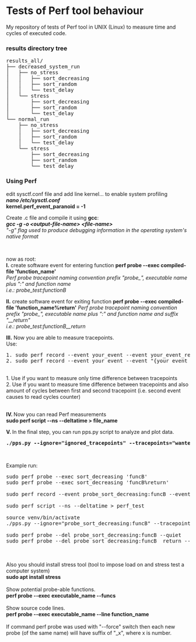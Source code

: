 # Tests of Perf tool behaviour



My repository of tests of Perf tool in UNIX (Linux) to measure time and cycles of executed code.



### results directory tree
<pre>
results_all/   
├── decreased_system_run    
│   ├── no_stress   
│   │   ├── sort_decreasing  
│   │   ├── sort_random   
│   │   └── test_delay   
│   └── stress   
│       ├── sort_decreasing   
│       ├── sort_random   
│       └── test_delay   
└── normal_run   
    ├── no_stress   
    │   ├── sort_decreasing   
    │   ├── sort_random   
    │   └── test_delay   
    └── stress   
        ├── sort_decreasing   
        ├── sort_random   
        └── test_delay   
</pre>

### Using Perf

<p>
edit sysctf.conf file and add line kernel... to enable system profiling <br>
<b><i>nano /etc/sysctl.conf </i></b><br>
<b>kernel.perf_event_paranoid = -1</b>

<br>

Create .c file and compile it using <b>gcc</b>: <br>
<b><i>gcc -g -o \<output-file-name\> \<file-name\></i></b> <br>
<i>"-g" flag used to produce debugging information in the operating system's native format</i>

<br>

now as root: <br>
<b>I.</b> create software event for entering function <b>perf probe --exec compiled-file 'function_name'</b> <br>
<i>Perf probe tracepoint naming convention prefix "probe_", executable name plus ":" and function name <br>i.e.: probe_test:functionB</i>
        
<b>II.</b> create software event for exiting function <b>perf probe --exec compiled-file 'function_name%return'</b>
<i>Perf probe tracepoint naming convention prefix "probe_", executable name plus ":" and function name and suffix "__return" <br>i.e.: probe_test:functionB__return</i>
<br>

<b>III.</b> Now you are able to measure tracepoints. <br>
Use:<br>
<pre>
1. sudo perf record --event your_event --event your_event_ret executable
2. sudo perf record --event your_event --event "{your_event_ret,cycles:u}:S" executable
</pre>
<br>
1. Use if you want to measure only time difference between tracepoints <br>
2. Use if you want to measure time difference between tracepoints and also amount of cycles between first and second tracepoint (i.e. second event causes to read cycles counter) <br><br>

<b>IV. </b> Now you can read Perf measurements <br>
<b>sudo perf script --ns --deltatime > file_name</b>
<br>

<b>V. </b> In the final step, you can run pps.py script to analyze and plot data. <br>
<pre><b>./pps.py --ignore="ignored_tracepoints" --tracepoints="wanted_tracepoints" --file file_name_fro_perf_script --stress true_or_false --date date_time</b></pre>
<br>

Example run:
<pre>
sudo perf probe --exec sort_decreasing 'funcB'
sudo perf probe --exec sort_decreasing 'funcB%return'

sudo perf record --event probe_sort_decreasing:funcB --event "{probe_sort_decreasing:funcB__return,cycles:U}:S" sort_decreasing

sudo perf script --ns --deltatime > perf_test

source venv/bin/activate
./pps.py --ignore="probe_sort_decreasing:funcB" --tracepoints="probe_sort_decreasing:funcB__return, cycles:U" --file perf_test --stress false --date 121212_010101

sudo perf probe --del probe_sort_decreasing:funcB --quiet
sudo perf probe --del probe_sort_decreasing:funcB__return --quiet
</pre>

<br><br>
Also you should install stress tool (tool to impose load on and stress test a computer system) <br>
<b>sudo apt install stress</b> <br><br>
Show potential probe-able functions. <br>
<b>perf probe --exec executable_name --funcs</b> <br><br>
Show source code lines. <br>
<b>perf probe --exec executable_name --line function_name</b> <br><br>
If command perf probe was used with "-\-force" switch then each new probe (of the same name) will have suffix of "_x", where x is number.

</p>
